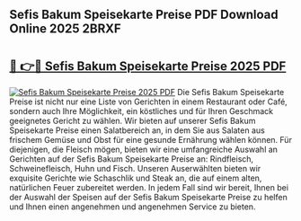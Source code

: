 ## Sefis Bakum Speisekarte Preise PDF Download Online 2025 2BRXF

# <h2><a href="http://gccb1b.nevu.top/?p=Sefis+Bakum+Speisekarte+Preise">🔗 👉🔴 Sefis Bakum Speisekarte Preise 2025 PDF</a></h2>

[![Sefis Bakum Speisekarte Preise 2025 PDF](https://i.imgur.com/dBaPXMq.png)](http://gccb1b.nevu.top/?p=Sefis+Bakum+Speisekarte+Preise)
Die Sefis Bakum Speisekarte Preise ist nicht nur eine Liste von Gerichten in einem Restaurant oder Café, sondern auch Ihre Möglichkeit, ein köstliches und für Ihren Geschmack geeignetes Gericht zu wählen. Wir bieten auf unserer Sefis Bakum Speisekarte Preise einen Salatbereich an, in dem Sie aus Salaten aus frischem Gemüse und Obst für eine gesunde Ernährung wählen können. Für diejenigen, die Fleisch mögen, bieten wir eine umfangreiche Auswahl an Gerichten auf der Sefis Bakum Speisekarte Preise an: Rindfleisch, Schweinefleisch, Huhn und Fisch. Unseren Auserwählten bieten wir exquisite Gerichte wie Schaschlik und Steak an, die auf einem alten, natürlichen Feuer zubereitet werden. In jedem Fall sind wir bereit, Ihnen bei der Auswahl der Speisen auf der Sefis Bakum Speisekarte Preise zu helfen und Ihnen einen angenehmen und angenehmen Service zu bieten.
